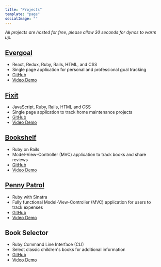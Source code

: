 ```yaml
---
title: "Projects"
template: "page"
socialImage: ""
---
```


*All projects are hosted for free, please allow 30 seconds for dynos to warm up.*

## [Evergoal](https://my-evergoal.herokuapp.com/)
+ React, Redux, Ruby, Rails, HTML, and CSS
+ Single page application for personal and professional goal tracking
+ [GitHub](https://github.com/AnnaWijetunga/evergoal-frontend)
+ [Video Demo](https://vimeo.com/407732985)


## [Fixit](https://annawijetunga.github.io/frontend/)
+ JavaScript, Ruby, Rails, HTML and CSS
+ Single page application to track home maintenance projects
+ [GitHub](https://github.com/AnnaWijetunga/fixit)
+ [Video Demo](https://vimeo.com/397505644)


## [Bookshelf](https://the-bookshelf-app.herokuapp.com/)
+ Ruby on Rails
+ Model-View-Controller (MVC) application to track books and share reviews
+ [GitHub](https://github.com/AnnaWijetunga/bookshelf)
+ [Video Demo](https://vimeo.com/390829692)


## [Penny Patrol](https://penny-patrol.herokuapp.com/)
+ Ruby with Sinatra
+ Fully functional Model-View-Controller (MVC) application for users to track expenses
+ [GitHub](https://github.com/AnnaWijetunga/budget)
+ [Video Demo](https://vimeo.com/386285568)


## Book Selector
+ Ruby Command Line Interface (CLI)
+ Select classic children's books for additional information
+ [GitHub](https://github.com/AnnaWijetunga/book-selector-CLI)
+ [Video Demo](https://vimeo.com/378164946)